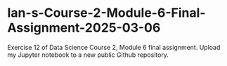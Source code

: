 # Ian-s-Course-2-Module-6-Final-Assignment-2025-03-06
Exercise 12 of Data Science Course 2, Module 6 final assignment.
Upload my Jupyter notebook to a new public Github repository.
